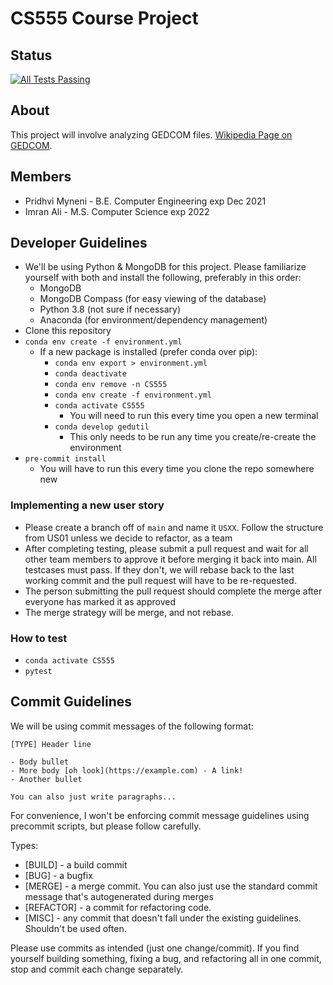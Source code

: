 # CS555 Course Project

## Status

[![All Tests Passing](https://github.com/PMARINA/CS555/actions/workflows/python-actions.yml/badge.svg)](https://github.com/PMARINA/CS555/actions/workflows/python-actions.yml)

## About

This project will involve analyzing GEDCOM files. [Wikipedia Page on GEDCOM](https://en.wikipedia.org/wiki/GEDCOM).

## Members

* Pridhvi Myneni - B.E. Computer Engineering exp Dec 2021
* Imran Ali - M.S. Computer Science exp 2022

## Developer Guidelines

* We'll be using Python & MongoDB for this project. Please familiarize yourself with both and install the following, preferably in this order:
  * MongoDB
  * MongoDB Compass (for easy viewing of the database)
  * Python 3.8 (not sure if necessary)
  * Anaconda (for environment/dependency management)
* Clone this repository
* `conda env create -f environment.yml`
  * If a new package is installed (prefer conda over pip):
    * `conda env export > environment.yml`
    * `conda deactivate`
    * `conda env remove -n CS555`
    * `conda env create -f environment.yml`
    * `conda activate CS555`
      * You will need to run this every time you open a new terminal
    * `conda develop gedutil`
      * This only needs to be run any time you create/re-create the environment
* `pre-commit install`
  * You will have to run this every time you clone the repo somewhere new

### Implementing a new user story

* Please create a branch off of `main` and name it `USXX`. Follow the structure from US01 unless we decide to refactor, as a team
* After completing testing, please submit a pull request and wait for all other team members to approve it before merging it back into main. All testcases must pass. If they don't, we will rebase back to the last working commit and the pull request will have to be re-requested.
* The person submitting the pull request should complete the merge after everyone has marked it as approved
* The merge strategy will be merge, and not rebase.

### How to test

* `conda activate CS555`
* `pytest`

## Commit Guidelines

We will be using commit messages of the following format:

```text
[TYPE] Header line

- Body bullet
- More body [oh look](https://example.com) - A link!
- Another bullet

You can also just write paragraphs...
```

For convenience, I won't be enforcing commit message guidelines using precommit scripts, but please follow carefully.

Types:

* [BUILD] - a build commit
* [BUG] - a bugfix
* [MERGE] - a merge commit. You can also just use the standard commit message that's autogenerated during merges
* [REFACTOR] - a commit for refactoring code.
* [MISC] - any commit that doesn't fall under the existing guidelines. Shouldn't be used often.

Please use commits as intended (just one change/commit). If you find yourself building something, fixing a bug, and refactoring all in one commit, stop and commit each change separately.
